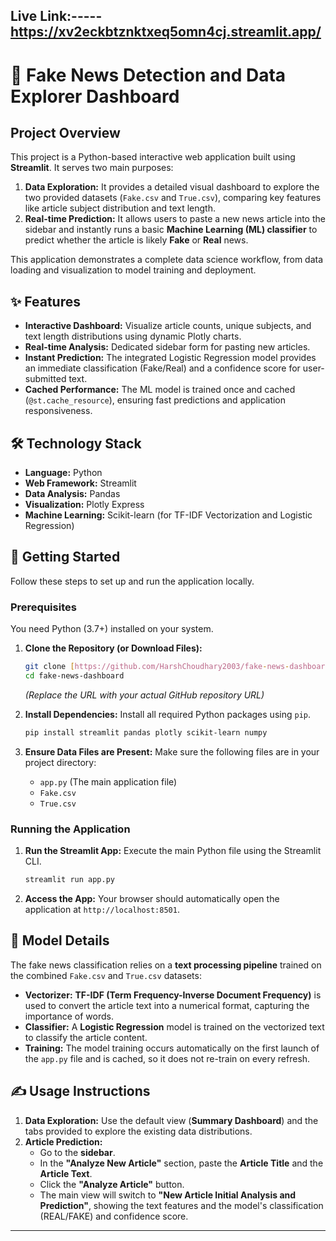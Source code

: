 ## Live Link:----- https://xv2eckbtznktxeq5omn4cj.streamlit.app/
# 📰 Fake News Detection and Data Explorer Dashboard

## Project Overview

This project is a Python-based interactive web application built using **Streamlit**. It serves two main purposes:

1.  **Data Exploration:** It provides a detailed visual dashboard to explore the two provided datasets (`Fake.csv` and `True.csv`), comparing key features like article subject distribution and text length.
2.  **Real-time Prediction:** It allows users to paste a new news article into the sidebar and instantly runs a basic **Machine Learning (ML) classifier** to predict whether the article is likely **Fake** or **Real** news.

This application demonstrates a complete data science workflow, from data loading and visualization to model training and deployment.

## ✨ Features

* **Interactive Dashboard:** Visualize article counts, unique subjects, and text length distributions using dynamic Plotly charts.
* **Real-time Analysis:** Dedicated sidebar form for pasting new articles.
* **Instant Prediction:** The integrated Logistic Regression model provides an immediate classification (Fake/Real) and a confidence score for user-submitted text.
* **Cached Performance:** The ML model is trained once and cached (`@st.cache_resource`), ensuring fast predictions and application responsiveness.

## 🛠️ Technology Stack

* **Language:** Python
* **Web Framework:** Streamlit
* **Data Analysis:** Pandas
* **Visualization:** Plotly Express
* **Machine Learning:** Scikit-learn (for TF-IDF Vectorization and Logistic Regression)

## 🚀 Getting Started

Follow these steps to set up and run the application locally.

### Prerequisites

You need Python (3.7+) installed on your system.

1.  **Clone the Repository (or Download Files):**

    ```bash
    git clone [https://github.com/HarshChoudhary2003/fake-news-dashboard.git]
    cd fake-news-dashboard
    ```
    *(Replace the URL with your actual GitHub repository URL)*

2.  **Install Dependencies:**
    Install all required Python packages using `pip`.

    ```bash
    pip install streamlit pandas plotly scikit-learn numpy
    ```

3.  **Ensure Data Files are Present:**
    Make sure the following files are in your project directory:
    * `app.py` (The main application file)
    * `Fake.csv`
    * `True.csv`

### Running the Application

1.  **Run the Streamlit App:**
    Execute the main Python file using the Streamlit CLI.

    ```bash
    streamlit run app.py
    ```

2.  **Access the App:**
    Your browser should automatically open the application at `http://localhost:8501`.

## 🧠 Model Details

The fake news classification relies on a **text processing pipeline** trained on the combined `Fake.csv` and `True.csv` datasets:

* **Vectorizer:** **TF-IDF (Term Frequency-Inverse Document Frequency)** is used to convert the article text into a numerical format, capturing the importance of words.
* **Classifier:** A **Logistic Regression** model is trained on the vectorized text to classify the article content.
* **Training:** The model training occurs automatically on the first launch of the `app.py` file and is cached, so it does not re-train on every refresh.

## ✍️ Usage Instructions

1.  **Data Exploration:** Use the default view (**Summary Dashboard**) and the tabs provided to explore the existing data distributions.
2.  **Article Prediction:**
    * Go to the **sidebar**.
    * In the **"Analyze New Article"** section, paste the **Article Title** and the **Article Text**.
    * Click the **"Analyze Article"** button.
    * The main view will switch to **"New Article Initial Analysis and Prediction"**, showing the text features and the model's classification (REAL/FAKE) and confidence score.

---
